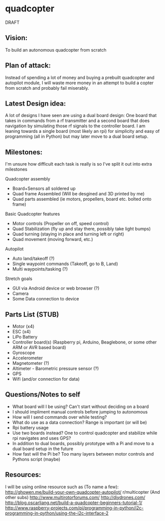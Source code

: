quadcopter
==========

DRAFT

Vision:
-----
To build an autonomous quadcopter from scratch

Plan of attack:
---------------
Instead of spending a lot of money and buying a prebuilt quadcopter and autopilot module, I will waste more money in an attempt to build a copter from scratch and probably fail miserably. 

Latest Design idea:
--------------
A lot of designs I have seen are using a dual board design: One board that takes in commands from a rf transmitter and a second board that does navigation by simulating those rf signals to the controller board. I am leaning towards a single board (most likely an rpi) for simplicity and easy of programming (all in Python) but may later move to a dual board setup.

Milestones:
-----------
I'm unsure how difficult each task is really is so I've split it out into extra milestones

Quadcopter assembly
- Board+Sensors all soldered up
- Quad frame Assembled (Will be desgined and 3D printed by me)
- Quad parts assembled (ie motors, propellers, board etc. bolted onto frame)

Basic Quadcopter features
- Motor controls (Propeller on off, speed control)
- Quad Stabilization (fly up and stay there, possibly take light bumps)
- Quad turning (staying in place and turning left or right)
- Quad movement (moving forward, etc.)

Autopilot
- Auto land/takeoff (?)
- Single waypoint commands (Takeoff, go to B, Land)
- Multi waypoints/tasking (?)

Stretch goals
- GUI via Android device or web browser (?)
- Camera
- Some Data connection to device

Parts List (STUB)
----------------
- Motor (x4)
- ESC (x4)
- LiPo Battery
- Controller board(s) (Raspberry pi, Arduino, Beaglebone, or some other ARM or AVR based board)
- Gyroscope
- Accelerometer
- Magnetometer (?)
- Altimeter - Barometric pressure sensor (?)
- GPS
- Wifi (and/or connection for data)

Questions/Notes to self
--------------------------
- What board will I be using? Can't start without deciding on a board
- I should impliment manual controls before jumping to autonomous
- How will I send commands over while testing?
- What do use as a data connection? Range is important (or will be)
- Rpi battery usage
- Use two boards instead? One to control quadcopter and stabilize while rpi navigates and uses GPS? 
- In addition to dual boards, possibly prototype with a Pi and move to a dual board setup in the future
- How fast will the Pi be? Too many layers between motor controls and Pythons script (maybe)

Resources:
----------
I will be using online resource such as (To name a few):
http://ghowen.me/build-your-own-quadcopter-autopilot/ 
r/multicopter (And other subs)
http://www.multirotorforums.com/
http://diydrones.com/
http://blog.oscarliang.net/build-a-quadcopter-beginners-tutorial-1/
http://www.raspberry-projects.com/pi/programming-in-python/i2c-programming-in-python/using-the-i2c-interface-2